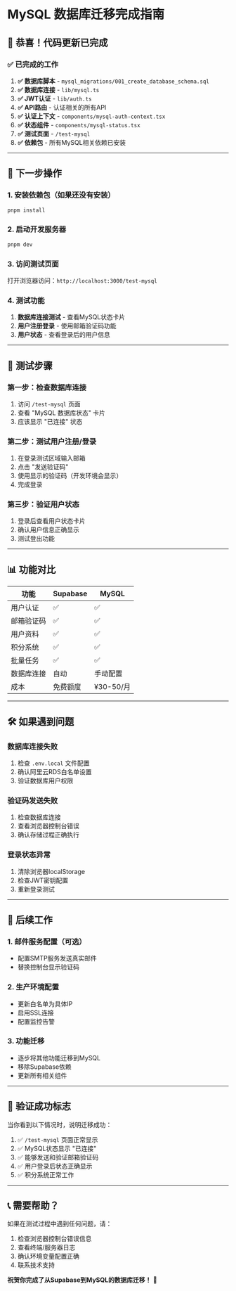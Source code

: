 # MySQL 数据库迁移完成指南

## 🎉 恭喜！代码更新已完成

### ✅ 已完成的工作

1. **✅ 数据库脚本** - `mysql_migrations/001_create_database_schema.sql`
2. **✅ 数据库连接** - `lib/mysql.ts`
3. **✅ JWT认证** - `lib/auth.ts`
4. **✅ API路由** - 认证相关的所有API
5. **✅ 认证上下文** - `components/mysql-auth-context.tsx`
6. **✅ 状态组件** - `components/mysql-status.tsx`
7. **✅ 测试页面** - `/test-mysql`
8. **✅ 依赖包** - 所有MySQL相关依赖已安装

---

## 🚀 下一步操作

### 1. 安装依赖包（如果还没有安装）
```bash
pnpm install
```

### 2. 启动开发服务器
```bash
pnpm dev
```

### 3. 访问测试页面
打开浏览器访问：`http://localhost:3000/test-mysql`

### 4. 测试功能
1. **数据库连接测试** - 查看MySQL状态卡片
2. **用户注册登录** - 使用邮箱验证码功能
3. **用户状态** - 查看登录后的用户信息

---

## 🔧 测试步骤

### 第一步：检查数据库连接
1. 访问 `/test-mysql` 页面
2. 查看 "MySQL 数据库状态" 卡片
3. 应该显示 "已连接" 状态

### 第二步：测试用户注册/登录
1. 在登录测试区域输入邮箱
2. 点击 "发送验证码"
3. 使用显示的验证码（开发环境会显示）
4. 完成登录

### 第三步：验证用户状态
1. 登录后查看用户状态卡片
2. 确认用户信息正确显示
3. 测试登出功能

---

## 📊 功能对比

| 功能 | Supabase | MySQL |
|------|----------|-------|
| 用户认证 | ✅ | ✅ |
| 邮箱验证码 | ✅ | ✅ |
| 用户资料 | ✅ | ✅ |
| 积分系统 | ✅ | ✅ |
| 批量任务 | ✅ | ✅ |
| 数据库连接 | 自动 | 手动配置 |
| 成本 | 免费额度 | ¥30-50/月 |

---

## 🛠️ 如果遇到问题

### 数据库连接失败
1. 检查 `.env.local` 文件配置
2. 确认阿里云RDS白名单设置
3. 验证数据库用户权限

### 验证码发送失败
1. 检查数据库连接
2. 查看浏览器控制台错误
3. 确认存储过程正确执行

### 登录状态异常
1. 清除浏览器localStorage
2. 检查JWT密钥配置
3. 重新登录测试

---

## 📝 后续工作

### 1. 邮件服务配置（可选）
- 配置SMTP服务发送真实邮件
- 替换控制台显示验证码

### 2. 生产环境配置
- 更新白名单为具体IP
- 启用SSL连接
- 配置监控告警

### 3. 功能迁移
- 逐步将其他功能迁移到MySQL
- 移除Supabase依赖
- 更新所有相关组件

---

## 🎯 验证成功标志

当你看到以下情况时，说明迁移成功：

1. ✅ `/test-mysql` 页面正常显示
2. ✅ MySQL状态显示 "已连接"
3. ✅ 能够发送和验证邮箱验证码
4. ✅ 用户登录后状态正确显示
5. ✅ 积分系统正常工作

---

## 📞 需要帮助？

如果在测试过程中遇到任何问题，请：
1. 检查浏览器控制台错误信息
2. 查看终端/服务器日志
3. 确认环境变量配置正确
4. 联系技术支持

**祝贺你完成了从Supabase到MySQL的数据库迁移！** 🎉 